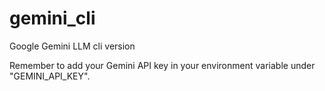 # gemini_cli
Google Gemini LLM cli version

Remember to add your Gemini API key in your environment variable under "GEMINI_API_KEY".
